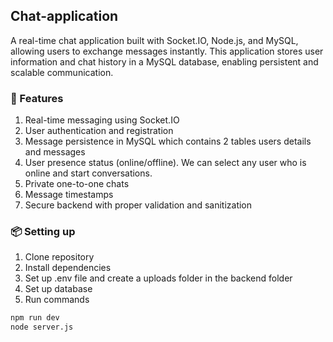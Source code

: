 ## Chat-application
A real-time chat application built with Socket.IO, Node.js, and MySQL, allowing users to exchange messages instantly. This application stores user information and chat history in a MySQL database, enabling persistent and scalable communication.


### 🚀 Features
1. Real-time messaging using Socket.IO
2. User authentication and registration
3. Message persistence in MySQL which contains 2 tables users details and messages
4. User presence status (online/offline). We can select any user who is online and start conversations.
5. Private one-to-one chats
6. Message timestamps
7. Secure backend with proper validation and sanitization

### 📦 Setting up
1. Clone repository
2. Install dependencies
3. Set up .env file and create a uploads folder in the backend folder 
4. Set up database
5. Run commands
```bash
npm run dev
node server.js
```


